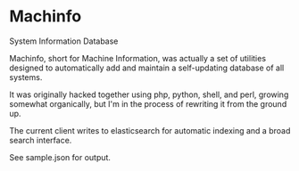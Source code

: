 Machinfo
========

System Information Database

Machinfo, short for Machine Information, was actually a set of utilities designed to automatically add and maintain a self-updating database of all systems. 

It was originally hacked together using php, python, shell, and perl, growing somewhat organically, but I'm in the process of rewriting it from the ground up. 

The current client writes to elasticsearch for automatic indexing and a broad search interface.

See sample.json for output.
